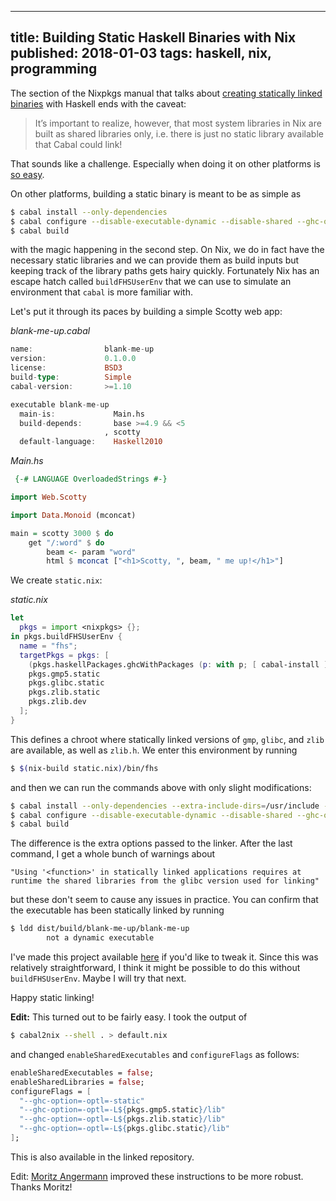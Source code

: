 --------------------------------------------------------------------------------
title: Building Static Haskell Binaries with Nix
published: 2018-01-03
tags: haskell, nix, programming
--------------------------------------------------------------------------------

The section of the Nixpkgs manual that talks about [creating statically linked
binaries](https://nixos.org/nixpkgs/manual/#creating-statically-linked-binaries)
with Haskell ends with the caveat:

> It’s important to realize, however, that most system libraries in Nix are built as shared libraries only, i.e. there is just no static library available that Cabal could link!

That sounds like a challenge. Especially when doing it on other platforms is
[so easy](http://www.kuznero.com/posts/haskell/building-statically-linked-binaries.html).

On other platforms, building a static binary is meant to be as simple as

```bash
$ cabal install --only-dependencies
$ cabal configure --disable-executable-dynamic --disable-shared --ghc-option=-optl=-static
$ cabal build
```

with the magic happening in the second step. On Nix, we do in fact have the
necessary static libraries and we can provide them as build inputs but keeping
track of the library paths gets hairy quickly. Fortunately Nix has an escape
hatch called `buildFHSUserEnv` that we can use to simulate an environment that
`cabal` is more familiar with.

Let's put it through its paces by building a simple Scotty web app:

*blank-me-up.cabal*
```haskell
name:                blank-me-up
version:             0.1.0.0
license:             BSD3
build-type:          Simple
cabal-version:       >=1.10

executable blank-me-up
  main-is:             Main.hs
  build-depends:       base >=4.9 && <5
                     , scotty
  default-language:    Haskell2010
```

*Main.hs*
```haskell
 {-# LANGUAGE OverloadedStrings #-}

import Web.Scotty

import Data.Monoid (mconcat)

main = scotty 3000 $ do
    get "/:word" $ do
        beam <- param "word"
        html $ mconcat ["<h1>Scotty, ", beam, " me up!</h1>"]
```

We create `static.nix`:

*static.nix*
```nix
let
  pkgs = import <nixpkgs> {};
in pkgs.buildFHSUserEnv {
  name = "fhs";
  targetPkgs = pkgs: [
    (pkgs.haskellPackages.ghcWithPackages (p: with p; [ cabal-install ]))
    pkgs.gmp5.static
    pkgs.glibc.static
    pkgs.zlib.static
    pkgs.zlib.dev
  ];
}
```

This defines a chroot where statically linked versions of `gmp`, `glibc`, and
`zlib` are available, as well as `zlib.h`. We enter this environment by running

```bash
$ $(nix-build static.nix)/bin/fhs
```

and then we can run the commands above with only slight modifications:

```bash
$ cabal install --only-dependencies --extra-include-dirs=/usr/include --extra-lib-dirs=/usr/lib
$ cabal configure --disable-executable-dynamic --disable-shared --ghc-option=-optl=-static --ghc-option=-optl=-L/usr/lib
$ cabal build
```

The difference is the extra options passed to the linker. After the last
command, I get a whole bunch of warnings about 
```
"Using '<function>' in statically linked applications requires at runtime the shared libraries from the glibc version used for linking"
```

but these don't seem to cause any issues in practice. You can confirm that the
executable has been statically linked by running

```bash
$ ldd dist/build/blank-me-up/blank-me-up
        not a dynamic executable
```

I've made this project available
[here](https://github.com/vaibhavsagar/experiments/tree/master/static-haskell-nix)
if you'd like to tweak it. Since this was relatively straightforward, I think
it might be possible to do this without `buildFHSUserEnv`. Maybe I will try
that next.

Happy static linking!

**Edit:** This turned out to be fairly easy. I took the output of

```bash
$ cabal2nix --shell . > default.nix
```

and changed `enableSharedExecutables` and `configureFlags` as follows:

```nix
enableSharedExecutables = false;
enableSharedLibraries = false;
configureFlags = [
  "--ghc-option=-optl=-static"
  "--ghc-option=-optl=-L${pkgs.gmp5.static}/lib"
  "--ghc-option=-optl=-L${pkgs.zlib.static}/lib"
  "--ghc-option=-optl=-L${pkgs.glibc.static}/lib"
];
```

This is also available in the linked repository.

Edit: [Moritz Angermann](https://github.com/angerman) improved these
instructions to be more robust. Thanks Moritz!
